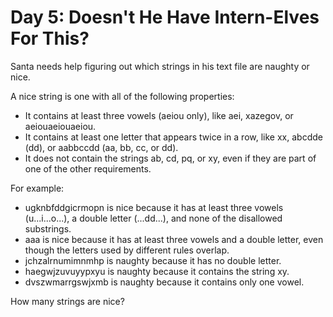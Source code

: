 # Day 5: Doesn't He Have Intern-Elves For This?

Santa needs help figuring out which strings in his text file are naughty or nice.

A nice string is one with all of the following properties:

- It contains at least three vowels (aeiou only), like aei, xazegov, or aeiouaeiouaeiou.
- It contains at least one letter that appears twice in a row, like xx, abcdde (dd), or aabbccdd (aa, bb, cc, or dd).
- It does not contain the strings ab, cd, pq, or xy, even if they are part of one of the other requirements.

For example:

- ugknbfddgicrmopn is nice because it has at least three vowels (u...i...o...), a double letter (...dd...), and none of the disallowed substrings.
- aaa is nice because it has at least three vowels and a double letter, even though the letters used by different rules overlap.
- jchzalrnumimnmhp is naughty because it has no double letter.
- haegwjzuvuyypxyu is naughty because it contains the string xy.
- dvszwmarrgswjxmb is naughty because it contains only one vowel.

How many strings are nice?
